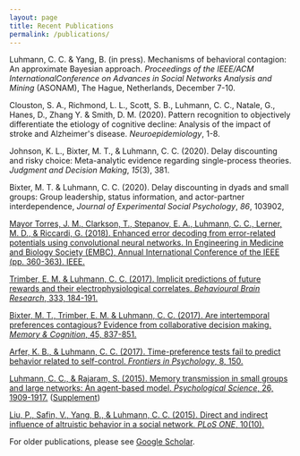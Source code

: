 ```yaml
---
layout: page
title: Recent Publications
permalink: /publications/
---
```



Luhmann, C. C. & Yang, B. (in press). Mechanisms of behavioral contagion: An approximate Bayesian approach. *Proceedings of the IEEE/ACM  InternationalConference on Advances in Social Networks Analysis and Mining* (ASONAM), The Hague, Netherlands, December 7-10.

Clouston, S. A., Richmond, L. L., Scott, S. B., Luhmann, C. C., Natale, G., Hanes, D., Zhang Y. & Smith, D. M. (2020). Pattern recognition to objectively differentiate the etiology of cognitive decline: Analysis of the impact of stroke and Alzheimer's disease. *Neuroepidemiology*, 1-8.

Johnson, K. L., Bixter, M. T., & Luhmann, C. C. (2020). Delay discounting and risky choice: Meta-analytic evidence regarding single-process theories. *Judgment and Decision Making*, *15*(3), 381.

Bixter, M. T. & Luhmann, C. C. (2020). Delay discounting in dyads and small groups: Group leadership, status information, and actor-partner interdependence, *Journal of Experimental Social Psychology*, *86*, 103902,

[Mayor Torres, J. M., Clarkson, T., Stepanov, E. A., Luhmann, C. C., Lerner, M. D., & Riccardi, G. (2018). Enhanced error decoding from error-related potentials using convolutional neural networks. In Engineering in Medicine and Biology Society (EMBC), Annual International Conference of the IEEE (pp. 360-363). IEEE.](papers/torres-2018-embc.pdf)

[Trimber, E. M. & Luhmann, C. C. (2017). Implicit predictions of future rewards and their electrophysiological correlates. *Behavioural Brain Research*, 333, 184-191.](papers/trimber-2017-bbr.pdf)

[Bixter, M. T., Trimber, E. M. & Luhmann, C. C. (2017). Are intertemporal preferences contagious? Evidence from collaborative decision making. *Memory & Cognition*, 45, 837-851.](papers/bixter-2017-mc.pdf)

[Arfer, K. B., & Luhmann, C. C. (2017). Time-preference tests fail to predict behavior related to self-control. *Frontiers in Psychology*, 8, 150.](https://www.frontiersin.org/articles/10.3389/fpsyg.2017.00150/full)

[Luhmann, C. C., & Rajaram, S. (2015). Memory transmission in small groups and large networks: An agent-based model. *Psychological Science*, 26, 1909-1917.](papers/luhmann-2015-psychsci.pdf) ([Supplement](papers/luhmann-2015-psychsci-supp.pdf))

[Liu, P., Safin, V., Yang, B., & Luhmann, C. C. (2015). Direct and indirect influence of altruistic behavior in a social network. *PLoS ONE*, 10(10).](https://journals.plos.org/plosone/article?id=10.1371/journal.pone.0140357)

For older publications, please see [Google Scholar](https://scholar.google.com/citations?user=gFX4QEkAAAAJ).
